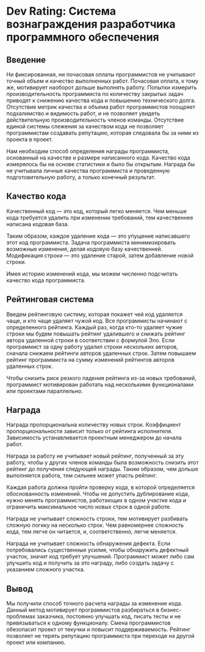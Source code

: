 # Dev Rating: Система вознаграждения разработчика программного обеспечения

## Введение

Ни фиксированная, ни почасовая оплаты программистов не учитывают точный объем и 
качество выполненных работ. Почасовая оплата, к тому же, мотивирует наоборот 
дольше выполнять работу. Попытки измерить производительность программиста по 
количеству закрытых задач приводят к снижению качества кода и повышению 
технического долга. Отсутствие метрик качества и объема работ программистов 
поощряет подхалимство и видимость работ, и не позволяет увидеть действительную 
производительность членов команды. Отсутствие единой системы слежения за 
качеством кода не позволяет программистам создавать репутацию, которая 
следовала бы за ними из проекта в проект.

Нам необходим способ определения награды программиста, основанный на качестве и 
размере написанного кода. Качество кода измерялось бы на основе статистики и 
было бы открытым. Награда бы не учитывала личные качества программиста и 
проведенную подготовительную работу, а только конечный результат.

## Качество кода

Качественный код — это код, который легко меняется. Чем меньше кода требуется 
удалить при изменении требований, тем качественнее написана кодовая база.

Таким образом, каждое удаление кода — это упущение написавшего этот код 
программиста. Задача программиста минимизировать возможные изменения, делая 
кодовую базу качественней. Модификация строки — это удаление старой, затем 
добавление новой строки.

Имея историю изменений кода, мы можем численно подсчитать качество кода 
программиста.

## Рейтинговая система

Введем рейтинговую систему, которая покажет чей код удаляется чаще, и кто чаще 
удаляет чужой код. Все программисты начинают с определенного рейтинга. Каждый 
раз, когда кто-то удаляет чужие строки мы будем повышать рейтинг удалившего и 
снижать рейтинг автора удаленной строки в соответствии с формулой Эло. Если 
программист за одну работу удалил строки нескольких авторов, сначала снижаем 
рейтинги авторов удаленных строк. Затем повышаем рейтинг программиста на сумму 
изменений рейтингов авторов удаленных строк.

Чтобы снизить риск резкого падения рейтинга из-за новых требований, программист 
мотивирован работать над несколькими функционалами или проектами параллельно.

## Награда

Награда пропорциональна количеству новых строк. Коэффициент пропорциональности 
зависит только от рейтинга исполнителя. Зависимость устанавливается проектным 
менеджером до начала работ.

Награда за работу не учитывает новый рейтинг, полученный за эту работу, чтобы 
у других членов команды была возможность снизить этот рейтинг до получения 
следующей награды. Таким образом, чем дольше выполняется работа, тем сильнее 
может упасть рейтинг.

Каждая работа должна пройти проверку кода, в которой определяется 
обоснованность изменений. Чтобы не допустить дублирование кода, нужно менять 
программистов, работающих в одном участке кода и ограничить максимальное число 
новых строк в одной работе.

Награда не учитывает сложность строки, тем мотивирует разбивать сложную 
логику на несколько строк. Чем равномернее сложность кода, тем легче он 
читается, и, соответственно, легче меняется.

Награда не учитывает сложность обнаружения дефекта. Если потребовались 
существенные усилия, чтобы обнаружить дефектный участок, значит код требует 
улучшений. Программист может либо сам улучшить код и получить за это награду, 
либо создать задачу с указанием сложного участка.

## Вывод

Мы получили способ точного расчета награды за изменение кода. Данный метод 
мотивирует программистов разбираться в бизнес-проблемах заказчика, постоянно 
улучшать код, писать тесты и не привязываться к одному функционалу. Смена 
программистов обезопасит проект от текучки и повысит поддерживаемость. 
Рейтинг позволяет не терять репутацию программиста при переходе на другой 
проект или компанию.
